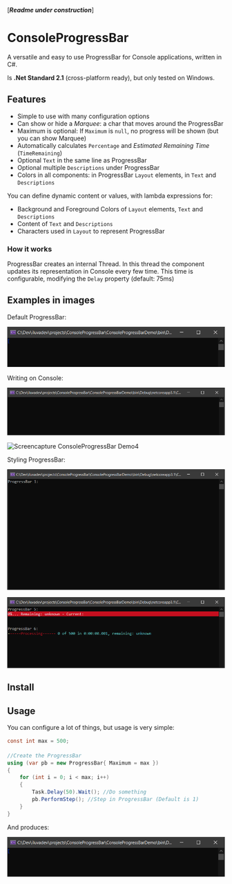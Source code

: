 [***Readme under construction***]

# ConsoleProgressBar
A versatile and easy to use ProgressBar for Console applications, written in C#. 

Is **.Net Standard 2.1** (cross-platform ready), but only tested on Windows.

## Features
* Simple to use with many configuration options
* Can show or hide a *Marquee*: a char that moves around the ProgressBar
* Maximum is optional: If `Maximum` is `null`, no progress will be shown (but you can show Marquee)
* Automatically calculates `Percentage` and *Estimated Remaining Time* (`TimeRemaining`)
* Optional `Text` in the same line as ProgressBar 
* Optional multiple `Descriptions` under ProgressBar
* Colors in all components: in ProgressBar `Layout` elements, in `Text` and `Descriptions`

You can define dynamic content or values, with lambda expressions for:
* Background and Foreground Colors of `Layout` elements, `Text` and `Descriptions`
* Content of `Text` and `Descriptions`
* Characters used in `Layout` to represent ProgressBar

### How it works
ProgressBar creates an internal Thread. In this thread the component updates its representation in Console every few time.
This time is configurable, modifying the ``Delay`` property (default: 75ms)



## Examples in images
Default ProgressBar:

![Output of Ussage](docs/img/ProgressBarConsole-Example_Usage1.gif)

Writing on Console:

![Screencapture ConsoleProgressBar Demo3](docs/img/ProgressBarConsole-Demo3.gif)

![Screencapture ConsoleProgressBar Demo4](docs/img/ProgressBarConsole-Demo4.gif)

Styling ProgressBar:

![Screencapture ConsoleProgressBar Demo](docs/img/ProgressBarConsole-Demo.gif)

![Screencapture ConsoleProgressBar Demo2](docs/img/ProgressBarConsole-Demo2.gif)


## Install


## Usage
You can configure a lot of things, but usage is very simple:
```csharp
const int max = 500;

//Create the ProgressBar
using (var pb = new ProgressBar{ Maximum = max })
{
    for (int i = 0; i < max; i++)
    {
        Task.Delay(50).Wait(); //Do something
        pb.PerformStep(); //Step in ProgressBar (Default is 1)
    }
}
```
And produces:

![Output of Ussage](docs/img/ProgressBarConsole-Example_Usage1.gif)
